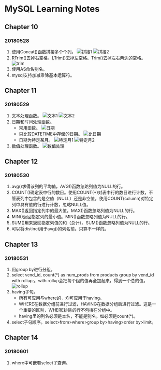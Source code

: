 # MySQL Learning Notes

## Chapter 10
### 20180528
1. 使用Concat()函数拼接多个个列。
![拼接1](https://ws1.sinaimg.cn/large/e2989da6ly1frrc1m7lyej20dh01zglh.jpg)
![拼接2](https://ws1.sinaimg.cn/large/e2989da6ly1frrc1v2z9dj204u01h742.jpg)
2. RTrim()去掉右空格。LTrim()去掉左空格。Trim()去掉左右两边的空格。
![trim](https://ws1.sinaimg.cn/large/e2989da6ly1frrc413j94j20h2021gli.jpg)
3. 使用AS命名别名。
4. mysql支持加减乘除基本运算符。

## Chapter 11
### 20180529
1. 文本处理函数。
![文本1](https://ws1.sinaimg.cn/large/e2989da6ly1frsaapzeraj20d306rgm7.jpg)
![文本2](https://ws1.sinaimg.cn/large/e2989da6ly1frsab2q86tj20dj04k3ys.jpg)
2. 日期和时间处理函数。
    - 常用函数。
    ![日期](https://ws1.sinaimg.cn/large/e2989da6ly1frsb4pzwbnj20fy0gjmzh.jpg)
    - 只比较DATETIME中存储的日期。
    ![比日期](https://ws1.sinaimg.cn/large/e2989da6ly1frsb66gsevj208v055q2v.jpg)
    - 日期为特定某月。
    ![特定月1](https://ws1.sinaimg.cn/large/e2989da6ly1frsb8rn0z6j20gi020mx2.jpg)
    ![特定月2](https://ws1.sinaimg.cn/large/e2989da6ly1frsb8x2jg4j20f7020746.jpg)
3. 数值处理函数。
![数值处理](https://ws1.sinaimg.cn/large/e2989da6ly1frsbp0z924j20d509w0tq.jpg)

## Chapter 12
### 20180530
1. avg()求得该列的平均值。AVG()函数忽略列值为NULL的行。
2. COUNT()确定表中行的数目。使用COUNT(*)对表中行的数目进行计数，不管表列中包含的是空值（NULL）还是非空值。使用COUNT(column)对特定列中具有值的行进行计数，忽略NULL值。
3. MAX()返回指定列中的最大值。MAX()函数忽略列值为NULL的行。
4. MIN()返回指定列的最小值。MIN()函数忽略列值为NULL的行。
5. SUM()用来返回指定列值的和（总计）。SUM()函数忽略列值为NULL的行。
6. 可以将distinct用于avg()的列名前，只算不一样的。

## Chapter 13
### 20180531
1. 用group by进行分组。
2. select vend_id, count(*) as num_prods from products group by vend_id with rollup;。with rollup会把每个组的值再全加起来，得到一个总的值。
![rollup](https://ws1.sinaimg.cn/large/e2989da6ly1frvffix8nzj206404vaa4.jpg)
3. having子句。
    - 所有可应用与where的，均可应用于having。
    - WHERE在数据分组前进行过滤，HAVING在数据分组后进行过滤。这是一个重要的区别，WHERE排除的行不包括在分组中。
    - having里的列名必须是本名，不能是别名。如必须是count(*)。
4. select子句顺序。select>from>where>group by>having>order by>limit。

## Chapter 14
### 20180601
1. where中可嵌套select子查询。
